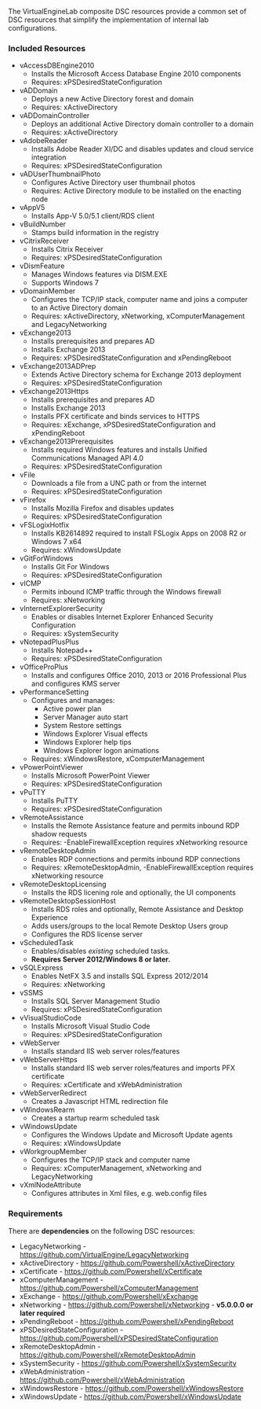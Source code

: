The VirtualEngineLab composite DSC resources provide a common set of DSC resources that simplify the
implementation of internal lab configurations.

### Included Resources
* vAccessDBEngine2010
  * Installs the Microsoft Access Database Engine 2010 components
  * Requires: xPSDesiredStateConfiguration
* vADDomain
  * Deploys a new Active Directory forest and domain
  * Requires: xActiveDirectory
* vADDomainController
  * Deploys an additional Active Directory domain controller to a domain
  * Requires: xActiveDirectory
* vAdobeReader
  * Installs Adobe Reader XI/DC and disables updates and cloud service integration
  * Requires: xPSDesiredStateConfiguration
* vADUserThumbnailPhoto
  * Configures Active Directory user thumbnail photos
  * Requires: Active Directory module to be installed on the enacting node
* vAppV5
  * Installs App-V 5.0/5.1 client/RDS client
* vBuildNumber
  * Stamps build information in the registry
* vCitrixReceiver
  * Installs Citrix Receiver
  * Requires: xPSDesiredStateConfiguration
* vDismFeature
  * Manages Windows features via DISM.EXE
  * Supports Windows 7
* vDomainMember
  * Configures the TCP/IP stack, computer name and joins a computer to an Active Directory domain
  * Requires: xActiveDirectory, xNetworking, xComputerManagement and LegacyNetworking
* vExchange2013
  * Installs prerequisites and prepares AD
  * Installs Exchange 2013
  * Requires: xPSDesiredStateConfiguration and xPendingReboot
* vExchange2013ADPrep
  * Extends Active Directory schema for Exchange 2013 deployment
  * Requires: xPSDesiredStateConfiguration
* vExchange2013Https
  * Installs prerequisites and prepares AD
  * Installs Exchange 2013
  * Installs PFX certificate and binds services to HTTPS
  * Requires: xExchange, xPSDesiredStateConfiguration and xPendingReboot
* vExchange2013Prerequisites
  * Installs required Windows features and installs Unified Communications Managed API 4.0
  * Requires: xPSDesiredStateConfiguration
* vFile
  * Downloads a file from a UNC path or from the internet
  * Requires: xPSDesiredStateConfiguration
* vFirefox
  * Installs Mozilla Firefox and disables updates
  * Requires: xPSDesiredStateConfiguration
* vFSLogixHotfix
  * Installs KB2614892 required to install FSLogix Apps on 2008 R2 or Windows 7 x64
  * Requires: xWindowsUpdate
* vGitForWindows
  * Installs Git For Windows
  * Requires: xPSDesiredStateConfiguration
* vICMP
  * Permits inbound ICMP traffic through the Windows firewall
  * Requires: xNetworking
* vInternetExplorerSecurity
  * Enables or disables Internet Explorer Enhanced Security Configuration
  * Requires: xSystemSecurity
* vNotepadPlusPlus
  * Installs Notepad++
  * Requires: xPSDesiredStateConfiguration
* vOfficeProPlus
  * Installs and configures Office 2010, 2013 or 2016 Professional Plus and configures KMS server
* vPerformanceSetting
  * Configures and manages:
     * Active power plan
     * Server Manager auto start
     * System Restore settings
     * Windows Explorer Visual effects
     * Windows Explorer help tips
     * Windows Explorer logon animations
  * Requires: xWindowsRestore, xComputerManagement
* vPowerPointViewer
  * Installs Microsoft PowerPoint Viewer
  * Requires: xPSDesiredStateConfiguration
* vPuTTY
  * Installs PuTTY
  * Requires: xPSDesiredStateConfiguration
* vRemoteAssistance
  * Installs the Remote Assistance feature and permits inbound RDP shadow requests
  * Requires: -EnableFirewallException requires xNetworking resource
* vRemoteDesktopAdmin
  * Enables RDP connections and permits inbound RDP connections
  * Requires: xRemoteDesktopAdmin, -EnableFirewallException requires xNetworking resource
* vRemoteDesktopLicensing
  * Installs the RDS licening role and optionally, the UI components
* vRemoteDesktopSessionHost
  * Installs RDS roles and optionally, Remote Assistance and Desktop Experience
  * Adds users/groups to the local Remote Desktop Users group
  * Configures the RDS license server
* vScheduledTask
  * Enables/disables _existing_ scheduled tasks.
  * __Requires Server 2012/Windows 8 or later.__
* vSQLExpress
  * Enables NetFX 3.5 and installs SQL Express 2012/2014
  * Requires: xNetworking
* vSSMS
  * Installs SQL Server Management Studio
  * Requires: xPSDesiredStateConfiguration
* vVisualStudioCode
  * Installs Microsoft Visual Studio Code
  * Requires: xPSDesiredStateConfiguration
* vWebServer
  * Installs standard IIS web server roles/features
* vWebServerHttps
  * Installs standard IIS web server roles/features and imports PFX certificate
  * Requires: xCertificate and xWebAdministration
* vWebServerRedirect
  * Creates a Javascript HTML redirection file
* vWindowsRearm
  * Creates a startup rearm scheduled task
* vWindowsUpdate
  * Configures the Windows Update and Microsoft Update agents
  * Requires: xWindowsUpdate
* vWorkgroupMember
  * Configures the TCP/IP stack and computer name
  * Requires: xComputerManagement, xNetworking and LegacyNetworking
* vXmlNodeAttribute
  * Configures attributes in Xml files, e.g. web.config files

### Requirements
There are __dependencies__ on the following DSC resources:

* LegacyNetworking - https://github.com/VirtualEngine/LegacyNetworking
* xActiveDirectory - https://github.com/Powershell/xActiveDirectory
* xCertificate - https://github.com/Powershell/xCertificate
* xComputerManagement - https://github.com/Powershell/xComputerManagement
* xExchange - https://github.com/Powershell/xExchange
* xNetworking - https://github.com/Powershell/xNetworking - __v5.0.0.0 or later required__
* xPendingReboot - https://github.com/Powershell/xPendingReboot
* xPSDesiredStateConfiguration - https://github.com/Powershell/xPSDesiredStateConfiguration
* xRemoteDesktopAdmin - https://github.com/Powershell/xRemoteDesktopAdmin
* xSystemSecurity - https://github.com/Powershell/xSystemSecurity
* xWebAdministration - https://github.com/Powershell/xWebAdministration
* xWindowsRestore - https://github.com/Powershell/xWindowsRestore
* xWindowsUpdate - https://github.com/Powershell/xWindowsUpdate
